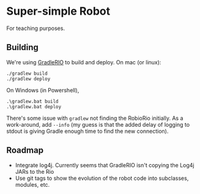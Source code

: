 # Super-simple Robot

For teaching purposes.

## Building

We're using [GradleRIO](https://github.com/Open-RIO/GradleRIO) to build and deploy. On mac (or linux):

    ./gradlew build
    ./gradlew deploy

On Windows (in Powershell),
 
	.\gradlew.bat build
	.\gradlew.bat deploy
 
There's some issue with `gradlew` not finding the RobioRio initially. As a work-around, add `--info` (my guess is that the added delay of logging to stdout is giving Gradle enough time to find the new connection).
 
 ## Roadmap
 
 * Integrate log4j. Currently seems that GradleRIO isn't copying the Log4j JARs to the Rio
 * Use git tags to show the evolution of the robot code into subclasses, modules, etc.
 
 	
